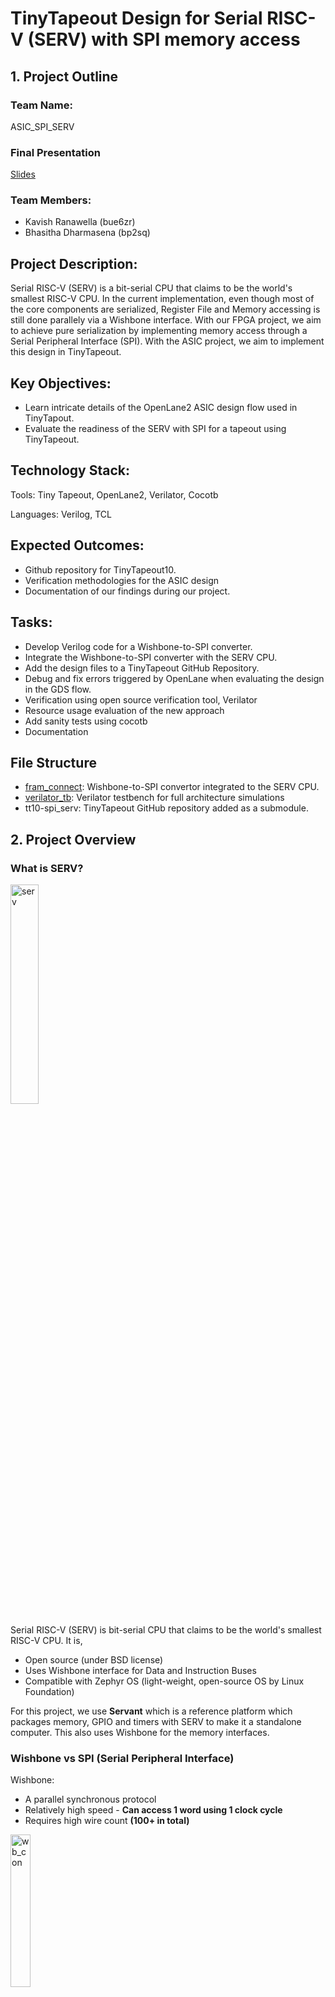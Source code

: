 # TinyTapeout Design for Serial RISC-V (SERV) with SPI memory access

## 1. Project Outline

### Team Name: 
ASIC_SPI_SERV

### Final Presentation
[Slides](https://myuva-my.sharepoint.com/:p:/g/personal/bp2sq_virginia_edu/EbR7KFxK4rZKp4n9x-FtiA0BusmC7vetWjMRAcpkG8rAVw?e=tEiBrJ)

### Team Members:
- Kavish Ranawella (bue6zr)
- Bhasitha Dharmasena (bp2sq)

## Project Description:
Serial RISC-V (SERV) is a bit-serial CPU that claims to be the world's smallest RISC-V CPU. In the current implementation, even though most of the core components are serialized, Register File and Memory accessing is still done parallely via a Wishbone interface. With our FPGA project, we aim to achieve pure serialization by implementing memory access through a Serial Peripheral Interface (SPI). With the ASIC project, we aim to implement this design in TinyTapeout.

## Key Objectives:
- Learn intricate details of the OpenLane2 ASIC design flow used in TinyTapout.
- Evaluate the readiness of the SERV with SPI for a tapeout using TinyTapeout.

## Technology Stack:
Tools: Tiny Tapeout, OpenLane2, Verilator, Cocotb

Languages: Verilog, TCL


## Expected Outcomes:
- Github repository for TinyTapeout10.
- Verification methodologies for the ASIC design
- Documentation of our findings during our project.


## Tasks:
- Develop Verilog code for a Wishbone-to-SPI converter.
- Integrate the Wishbone-to-SPI converter with the SERV CPU.
- Add the design files to a TinyTapeout GitHub Repository.
- Debug and fix errors triggered by OpenLane when evaluating the design in the GDS flow.
- Verification using open source verification tool, Verilator
- Resource usage evaluation of the new approach
- Add sanity tests using cocotb
- Documentation

## File Structure
- [fram_connect](https://github.com/hplp/2025-asic-design-projects-asic_spi_serv/tree/main/fram_connect): Wishbone-to-SPI convertor integrated to the SERV CPU.
- [verilator_tb](https://github.com/hplp/2025-asic-design-projects-asic_spi_serv/tree/main/verilator_tb): Verilator testbench for full architecture simulations
- tt10-spi_serv: TinyTapeout GitHub repository added as a submodule.

## 2. Project Overview

### What is SERV?

<p align="left">
  <img src="images/serv.png" alt="serv" width="30%">
</p>

Serial RISC-V (SERV) is bit-serial CPU that claims to be the world's smallest RISC-V CPU. It is,
- Open source (under BSD license)
- Uses Wishbone interface for Data and Instruction Buses
- Compatible with Zephyr OS (light-weight, open-source OS by Linux Foundation)

For this project, we use **Servant** which is a reference platform which packages memory, GPIO and timers with SERV to make it a standalone computer. This also uses Wishbone for the memory interfaces.

### Wishbone vs SPI (Serial Peripheral Interface)

Wishbone:
- A parallel synchronous protocol
- Relatively high speed - **Can access 1 word using 1 clock cycle**
- Requires high wire count **(100+ in total)**

<p align="left">
  <img src="images/wb_con_2.png" alt="wb_con" width="25%">
</p>

> *Figure: Wishbone connection*

SPI:
- A synchronized serial communication protocol
- Can integrate with **4 wires total**
- A Master-Slave Architecture
- Relatively slow - **require 64 clock cycles to access 1 word** 

<p align="left">
  <img src="images/spi_con.png" alt="spi_con" width="40%">
</p>

> *Figure: SPI connection*

<p align="left">
  <img src="images/spi_read_2.png" alt="spi_read" width="80%">
</p>

> *Figure: SPI Read (1 word)*

### Why integrate SPI with SERV?

- **Decouples memory from CPU core**: Enables flexible memory placement and simplifies physical design for fabrication
- **Minimal pin count**: Communicates with external RAM using only 4 wires (MISO, MOSI, SCK, CS), reducing I/O complexity
- **Aligns with SERV’s bit-serial philosophy**: Maintains SERV’s ultra-minimal, bit-serial architecture by extending serial design principles to memory access
- **Shrinks logic footprint**: Removes internal RAM, reducing FPGA resource usage and improving area efficiency for ASIC targets

### Original SERV in TinyTapeout
Original SERV cannot fit into the largest size available in the TinyTapeout for an ASIC design. The following is the result we get when we try to fit it to 8x2 Tiles with a target placement density of 80%.

<p align="left">
  <img src="images/Big_serv.png" alt="over_util" width="60%">
</p>

Even for the largest size available, it would need 3594.862% utilization to fit this design into TinyTapeout. This is because the design for original SERV contains the Instruction and Data memories. This memory is very large when compared to the actual SERV processor. Moreover, creating memory from the basic logic elements used in TinyTapeout is not very efficient. **Hence, we are removing the memory from the ASIC design with this project and enhancing the design to use an external memory. Since we are using an SPI interface, the IO pins offered by TinyTapeout is enough to connect the memory externally.**

## 3. Results
### TinyTapeout Implementation

<p align="left">
  <img src="images/ttlogo_400.png" alt="utilization_error" width="15%">
</p>

We use the GitHub workflows available with TinyTapeout to generate the GDSII for the ASIC design of the SPI-SERV. The following are all the GitHub workflow we run,

<p align="left">
  <img src="images/workflow.png" alt="workflows" width="60%">
</p>

The final TT implementation made use of a total of 3X2 tiles with a 80% target placement density. The final utilization was 64.5% with a total wire length of 243537um. The picture illustrats the 3D rendered image of the GDSII of this design. 

<p align="left">
  <img src="images/TT_3D_rendered.png" alt="utilization_error" width="80%">
</p>

### Cocotb Testing
TT uses cocotb for testing in its GitHub workflows. The cocotb testing scripts were updated to add a sanity test for this design. In this sanity test, we run a simple program which covers loads (LW, LH, LB) and stores (SW, SH, SB) to check whether the design still works after each commit we add to the repository. The image below shows the output of this sanity test.

<p align="left">
  <img src="images/cocotb_tests.png" alt="utilization_error" width="80%">
</p>

> Please note that if 'No' was printed instead of 'Yes', it means that stores are not working.

### TinyTapeout Resource Utilization
The image below shows the overview resource utilization of our ASIC design for the SPI-SERV.

<p align="left">
  <img src="images/TT_resource_utilization.png" alt="utilization_error" width="80%">
</p>

### Verification 
#### The Dining Philosophers Problem
The Dining Philosophers Problem is a classic example in computer science that illustrates issues related to synchronization, concurrency, and resource sharing. The main objective of this is to avoid deadlock.

<p align="left">
  <img src="images/at_the_table.png" alt="utilization_error" width="40%">
</p>

* There are five philosophers sitting around a circular table.
* Each philosopher alternates between thinking and eating.
* In front of each philosopher is a plate of spaghetti, and between each pair of philosophers is one fork (so 5 philosophers, 5 forks total).
* To eat, a philosopher needs both the left and right forks.
* A philosopher must pick up the left fork and the right fork, eat, and then put them down.

The ASIC design was fully verified using the open-soure verification tool, Verilator. We cannot use any detailed simulators like ModelSim or Synopsys DVE since it would take couple of minutes just to print one word using SERV. Hence, we are doing this with Verilator, since it is light-weight and fast-enough to show the real-time execution of programs on SERV. 

In this video, we are demonstrating a program tackling this Dining Philosophers Problem running on Zephyr OS booted onto SERV. In the command that starts this simulation we need to give the baud-rate, program to execute and memory size. At the start, it prints that the Zephyr OS is successfully booted and then gives a description of the program it is going to run for the Dining Philosophers Problem. Once the program starts, it prints the status of each Philosopher one-by-one. The statuses include **Eating**, **Thinking**, **Starving**, **Holding one fork** and **Dropped one fork**. When the status of each philosopher change, it is updated on the terminal. Since this is a simulations, we could get very clean prints on the terminal.

<p align="left">
  <a href="https://drive.google.com/file/d/1RlvJeYeywYfrMxeHt2FA7NISYa-Ry-am/view?usp=share_link">
    <img src="images/Verilator_test.png" alt="Video Preview" width="80%">
  </a>
</p>

## 4. Conclusion

In the Project Overview, we have discussed why we need to integrate SPI into SERV. This project has achieved them as follows,

- **Decouples memory from CPU core**: Enables flexible memory placement and simplifies physical design for fabrication- <span style="color:dark green"> ***FULLY ACHIEVED***</span>
- **Minimal pin count**: Communicates with external RAM using only 4 wires (MISO, MOSI, SCK, CS), reducing I/O complexity - <span style="color:dark green"> ***FULLY ACHIEVED***</span>
- **Aligns with SERV’s bit-serial philosophy**: Maintains SERV’s ultra-minimal, bit-serial architecture by extending serial design principles to memory access - <span style="color:dark yellow"> ***PARTIALLY ACHIEVED***</span>
- **Shrinks logic footprint**: Removes internal RAM, reducing FPGA resource usage and improving area efficiency for ASIC targets - <span style="color:dark yellow"> ***PARTIALLY ACHIEVED***</span>

The first two were fully achieved, since now the memory is placed externally in an FRAM and accessed through SPI which only uses 4 wires. However, the last two were only partially achieved since for this project we are using a Wishbone-to-SPI convertor. The memory accessing is done serially but the Wishbone part still exists in the middle. We have reduced the footprint by moving the memory to an external device, but still we have added logic relevant to the convertor. By replacing Wishbone with SPI in future work, we can fully achieve these two as well. With this project, we have proved the feasibility of doing so.

## 5. Future Work

- **Eliminate Wishbone**: Replace the Wishbone bus with a fully bit-serial interconnect to further reduce logic complexity and align with SERV’s serial architecture.
- **Add bootloader support**: Enable loading programs such as Zephyr RTOS from SPI RAM or other sources at startup.
- **Integrate basic peripherals**:
  * **GPIO**: Provide general-purpose I/O for basic hardware interfacing.
  * **UART (RX)**: Allow serial communication for debugging or basic shell interaction.
- **Implement I2C-based memory access**: Use I2C as an alternative to SPI for connecting external RAM — reducing wire count even further in ultra-minimal systems.

## 6. References

- [Original SERV Github](https://github.com/olofk/serv)
- [Original SERV Documentation](https://serv.readthedocs.io/en/latest/reservoir.html)
